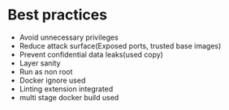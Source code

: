 # Best practices

- Avoid unnecessary privileges
- Reduce attack surface(Exposed ports, trusted base images)
- Prevent confidential data leaks(used copy)
- Layer sanity
- Run as non root
- Docker ignore used
- Linting extension integrated
- multi stage docker build used
